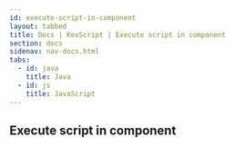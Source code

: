 ```yaml
---
id: execute-script-in-component
layout: tabbed
title: Docs | KevScript | Execute script in component
section: docs
sidenav: nav-docs.html
tabs:
  - id: java
    title: Java
  - id: js
    title: JavaScript
---
```

## Execute script in component
